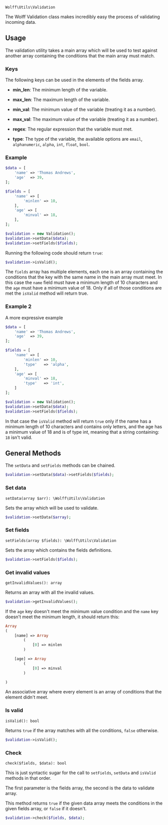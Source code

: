 `Wolff\Utils\Validation`

The Wolff Validation class makes incredibly easy the process of validating incoming data.

## Usage

The validation utility takes a main array which will be used to test against another array containing the conditions that the main array must match.

### Keys

The following keys can be used in the elements of the fields array.

* **min_len**: The minimum length of the variable.

* **max_len**: The maximum length of the variable.

* **min_val**: The minimum value of the variable (treating it as a number).

* **max_val**: The maximum value of the variable (treating it as a number).

* **regex**: The regular expression that the variable must met.

* **type**: The type of the variable, the available options are `email`, `alphanumeric`, `alpha`, `int`, `float`, `bool`.

### Example

```php
$data = [
    'name' => 'Thomas Andrews',
    'age'  => 39,
];

$fields = [
    'name' => [
        'minlen' => 10,
    ],
    'age' => [
        'minval' => 18,
    ],
];

$validation = new Validation();
$validation->setData($data);
$validation->setFields($fields);
```

Running the following code should return `true`:

```php
$validation->isValid();
```

The `fields` array has multiple elements, each one is an array containing the conditions that the key with the same name in the main array must meet. In this case the `name` field must have a minimum length of 10 characters and the `age` must have a minimum value of 18. Only if all of those conditions are met the `isValid` method will return true.

### Example 2

A more expressive example

```php
$data = [
    'name' => 'Thomas Andrews',
    'age'  => 39,
];

$fields = [
    'name' => [
        'minlen' => 10,
        'type'   => 'alpha',
    ],
    'age' => [
        'minval' => 18,
        'type'   => 'int',
    ]
];

$validation = new Validation();
$validation->setData($data);
$validation->setFields($fields);
```

In that case the `isValid` method will return `true` only if the name has a minimum length of 10 characters and contains only letters, and the age has a minimum value of 18 and is of type int, meaning that a string containing: `18` isn't valid.

## General Methods

The `setData` and `setFields` methods can be chained.

```php
$validation->setData($data)->setFields($fields);
```

### Set data

`setData(array $arr): \Wolff\Utils\Validation`

Sets the array which will be used to validate.

```php
$validation->setData($array);
```

### Set fields

`setFields(array $fields): \Wolff\Utils\Validation`

Sets the array which contains the fields definitions.

```php
$validation->setFields($fields);
```

### Get invalid values

`getInvalidValues(): array`

Returns an array with all the invalid values.

```php
$validation->getInvalidValues();
```

If the `age` key doesn't meet the minimum value condition and the `name` key doesn't meet the minimum length, it should return this:

```php
Array
(
    [name] => Array
        (
            [0] => minlen
        )

    [age] => Array
        (
            [0] => minval
        )

)
```

An associative array where every element is an array of conditions that the element didn't meet.

### Is valid

`isValid(): bool`

Returns `true` if the array matches with all the conditions, `false` otherwise.

```php
$validation->isValid();
```

### Check

`check($fields, $data): bool`

This is just syntactic sugar for the call to `setFields`, `setData` and `isValid` methods in that order.

The first parameter is the fields array, the second is the data to validate array. 

This method returns `true` if the given data array meets the conditions in the given fields array, or `false` if it doesn't.

```php
$validation->check($fields, $data);
```
